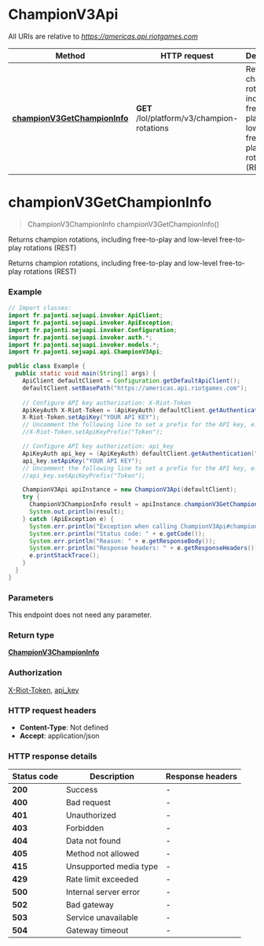 # ChampionV3Api

All URIs are relative to *https://americas.api.riotgames.com*

| Method | HTTP request | Description |
|------------- | ------------- | -------------|
| [**championV3GetChampionInfo**](ChampionV3Api.md#championV3GetChampionInfo) | **GET** /lol/platform/v3/champion-rotations | Returns champion rotations, including free-to-play and low-level free-to-play rotations (REST) |


<a id="championV3GetChampionInfo"></a>
# **championV3GetChampionInfo**
> ChampionV3ChampionInfo championV3GetChampionInfo()

Returns champion rotations, including free-to-play and low-level free-to-play rotations (REST)

Returns champion rotations, including free-to-play and low-level free-to-play rotations (REST)

### Example
```java
// Import classes:
import fr.pajonti.sejuapi.invoker.ApiClient;
import fr.pajonti.sejuapi.invoker.ApiException;
import fr.pajonti.sejuapi.invoker.Configuration;
import fr.pajonti.sejuapi.invoker.auth.*;
import fr.pajonti.sejuapi.invoker.models.*;
import fr.pajonti.sejuapi.api.ChampionV3Api;

public class Example {
  public static void main(String[] args) {
    ApiClient defaultClient = Configuration.getDefaultApiClient();
    defaultClient.setBasePath("https://americas.api.riotgames.com");
    
    // Configure API key authorization: X-Riot-Token
    ApiKeyAuth X-Riot-Token = (ApiKeyAuth) defaultClient.getAuthentication("X-Riot-Token");
    X-Riot-Token.setApiKey("YOUR API KEY");
    // Uncomment the following line to set a prefix for the API key, e.g. "Token" (defaults to null)
    //X-Riot-Token.setApiKeyPrefix("Token");

    // Configure API key authorization: api_key
    ApiKeyAuth api_key = (ApiKeyAuth) defaultClient.getAuthentication("api_key");
    api_key.setApiKey("YOUR API KEY");
    // Uncomment the following line to set a prefix for the API key, e.g. "Token" (defaults to null)
    //api_key.setApiKeyPrefix("Token");

    ChampionV3Api apiInstance = new ChampionV3Api(defaultClient);
    try {
      ChampionV3ChampionInfo result = apiInstance.championV3GetChampionInfo();
      System.out.println(result);
    } catch (ApiException e) {
      System.err.println("Exception when calling ChampionV3Api#championV3GetChampionInfo");
      System.err.println("Status code: " + e.getCode());
      System.err.println("Reason: " + e.getResponseBody());
      System.err.println("Response headers: " + e.getResponseHeaders());
      e.printStackTrace();
    }
  }
}
```

### Parameters
This endpoint does not need any parameter.

### Return type

[**ChampionV3ChampionInfo**](ChampionV3ChampionInfo.md)

### Authorization

[X-Riot-Token](../README.md#X-Riot-Token), [api_key](../README.md#api_key)

### HTTP request headers

 - **Content-Type**: Not defined
 - **Accept**: application/json

### HTTP response details
| Status code | Description | Response headers |
|-------------|-------------|------------------|
| **200** | Success |  -  |
| **400** | Bad request |  -  |
| **401** | Unauthorized |  -  |
| **403** | Forbidden |  -  |
| **404** | Data not found |  -  |
| **405** | Method not allowed |  -  |
| **415** | Unsupported media type |  -  |
| **429** | Rate limit exceeded |  -  |
| **500** | Internal server error |  -  |
| **502** | Bad gateway |  -  |
| **503** | Service unavailable |  -  |
| **504** | Gateway timeout |  -  |

